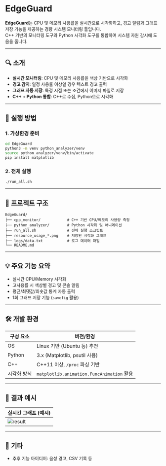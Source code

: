 # EdgeGuard

**EdgeGuard**는 CPU 및 메모리 사용률을 실시간으로 시각화하고, 경고 알림과 그래프 저장 기능을 제공하는 경량 시스템 모니터링 툴입니다.  
C++ 기반의 모니터링 도구와 Python 시각화 도구를 통합하여 시스템 자원 감시에 도움을 줍니다.

---

## 🔍 소개

- **실시간 모니터링**: CPU 및 메모리 사용률을 색상 기반으로 시각화
- **경고 감지**: 일정 사용률 이상일 경우 텍스트 경고 출력
- **그래프 자동 저장**: 특정 시점 또는 조건에서 이미지 파일로 저장
- **C++ + Python 통합**: C++로 수집, Python으로 시각화

---

## 🚀 실행 방법

### 1. 가상환경 준비

```bash
cd EdgeGuard
python3 -m venv python_analyzer/venv
source python_analyzer/venv/bin/activate
pip install matplotlib
```

### 2. 전체 실행

```bash
./run_all.sh
```

---

## 🧰 프로젝트 구조

```
EdgeGuard/
├── cpp_monitor/            # C++ 기반 CPU/메모리 사용량 측정
├── python_analyzer/        # Python 시각화 및 애니메이션
├── run_all.sh              # 전체 실행 스크립트
├── resource_usage_*.png    # 저장된 시각화 그래프
├── logs/data.txt           # 로그 데이터 파일
└── README.md
```

---

## 💡 주요 기능 요약

- 실시간 CPU/Memory 시각화
- 고사용률 시 색상별 경고 및 콘솔 알림
- 평균/최댓값/최솟값 통계 자동 출력
- 1회 그래프 저장 기능 (`savefig` 활용)

---

## 🛠 개발 환경

| 구성 요소     | 버전/환경                         |
|--------------|----------------------------------|
| OS           | Linux 기반 (Ubuntu 등) 추천       |
| Python       | 3.x (Matplotlib, psutil 사용)     |
| C++          | C++11 이상, `/proc` 파싱 기반     |
| 시각화 방식   | `matplotlib.animation.FuncAnimation` 활용 |

---

## 📸 결과 예시

| 실시간 그래프 (예시) |
|-----------------------|
| ![result](resource_usage_20250705_225335.png) |

---

## 📎 기타

- 추후 기능 아이디어: 음성 경고, CSV 기록 등
